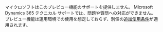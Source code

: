 マイクロソフトはこのプレビュー機能のサポートを提供しません。 Microsoft Dynamics 365 テクニカル サポートでは、問題や質問への対応ができません。 プレビュー機能は運用環境での使用を想定しておらず、別個の[追加使用条件](https://go.microsoft.com/fwlink/p/?LinkId=511446)が適用されます。